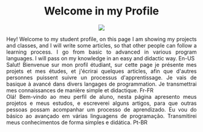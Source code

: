 <h1 align="center">Welcome in my Profile</h1>
<div align="center">
<img src="https://user-images.githubusercontent.com/68255416/159171608-68ab43c4-4e4a-4eb2-9796-5071216fe8d9.png"/>
</div>
<p align="justify">Hey! Welcome to my student profile, on this page I am showing my projects and classes, and I will write some articles, so that other people can follow a learning process. I go from basic to advanced in various program languages. I will pass on my knowledge in an easy and didactic way. En-US</br>
Salut! Bienvenue sur mon profil étudiant, sur cette page je présente mes projets et mes études, et j'écrirai quelques articles, afin que d'autres personnes puissent suivre un processus d'apprentissage. Je vais de basique à avancé dans divers langages de programmation. Je transmettrai mes connaissances de manière simple et didactique. Fr-FR</br>
Olá! Bem-vindo ao meu perfil de aluno, nesta página apresento meus projetos e meus estudos, e escreverei alguns artigos, para que outras pessoas possam acompanhar um processo de aprendizado. Eu vou do básico ao avançado em várias linguagens de programação. Transmitirei meus conhecimentos de forma simples e didática. Pt-BR</p>
